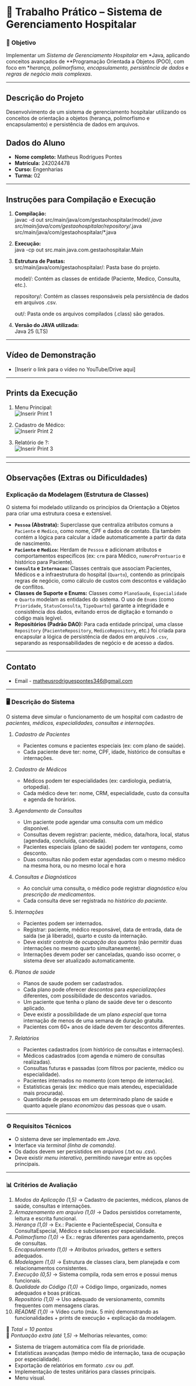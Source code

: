 # 🏥 Trabalho Prático – Sistema de Gerenciamento Hospitalar  

### 🎯 Objetivo  
Implementar um *Sistema de Gerenciamento Hospitalar* em *Java, aplicando conceitos avançados de **Programação Orientada a Objetos (POO), com foco em **herança, polimorfismo, encapsulamento, persistência de dados* e *regras de negócio mais complexas*.  

---
## Descrição do Projeto

Desenvolvimento de um sistema de gerenciamento hospitalar utilizando os conceitos de orientação a objetos (herança, polimorfismo e encapsulamento) e persistência de dados em arquivos.

## Dados do Aluno

- **Nome completo:** Matheus Rodrigues Pontes
- **Matrícula:** 242024478
- **Curso:** Engenharias
- **Turma:** 02

---

## Instruções para Compilação e Execução

1. **Compilação:**  
   javac -d out src/main/java/com/gestaohospitalar/model/*.java src/main/java/com/gestaohospitalar/repository/*.java src/main/java/com/gestaohospitalar/*.java

2. **Execução:**  
   java -cp out src.main.java.com.gestaohospitalar.Main

3. **Estrutura de Pastas:**  
   src/main/java/com/gestaohospitalar/: Pasta base do projeto.

   model/: Contém as classes de entidade (Paciente, Medico, Consulta, etc.).

   repository/: Contém as classes responsáveis pela persistência de dados em arquivos .csv.

   out/: Pasta onde os arquivos compilados (.class) são gerados.

4. **Versão do JAVA utilizada:**  
   Java 25 (LTS)

---

## Vídeo de Demonstração

- [Inserir o link para o vídeo no YouTube/Drive aqui]

---

## Prints da Execução

1. Menu Principal:  
   ![Inserir Print 1](caminho/do/print1.png)

2. Cadastro de Médico:  
   ![Inserir Print 2](caminho/do/print2.png)

3. Relatório de ?:  
   ![Inserir Print 3](caminho/do/print3.png)

---

---

## Observações (Extras ou Dificuldades)

### Explicação da Modelagem (Estrutura de Classes)

O sistema foi modelado utilizando os princípios da Orientação a Objetos para criar uma estrutura coesa e extensível.

-   **`Pessoa` (Abstrata):** Superclasse que centraliza atributos comuns a `Paciente` e `Medico`, como nome, CPF e dados de contato. Ela também contém a lógica para calcular a idade automaticamente a partir da data de nascimento.
-   **`Paciente` e `Medico`:** Herdam de `Pessoa` e adicionam atributos e comportamentos específicos (ex: `crm` para Médico, `numeroProntuario` e histórico para Paciente).
-   **`Consulta` e `Internacao`:** Classes centrais que associam Pacientes, Médicos e a infraestrutura do hospital (`Quarto`), contendo as principais regras de negócio, como cálculo de custos com descontos e validação de conflitos.
-   **Classes de Suporte e Enums:** Classes como `PlanoSaude`, `Especialidade` e `Quarto` modelam as entidades do sistema. O uso de `Enums` (como `Prioridade`, `StatusConsulta`, `TipoQuarto`) garante a integridade e consistência dos dados, evitando erros de digitação e tornando o código mais legível.
-   **Repositórios (Padrão DAO):** Para cada entidade principal, uma classe `Repository` (`PacienteRepository`, `MedicoRepository`, etc.) foi criada para encapsular a lógica de persistência de dados em arquivos `.csv`, separando as responsabilidades de negócio e de acesso a dados.

---

## Contato

- Email - matheusrodriguespontes346@gmail.com

---

### 🖥️ Descrição do Sistema  

O sistema deve simular o funcionamento de um hospital com cadastro de *pacientes, médicos, especialidades, consultas e internações*.  

1. *Cadastro de Pacientes*  
   - Pacientes comuns e pacientes especiais (ex: com plano de saúde).  
   - Cada paciente deve ter: nome, CPF, idade, histórico de consultas e internações.  

2. *Cadastro de Médicos*  
   - Médicos podem ter especialidades (ex: cardiologia, pediatria, ortopedia).  
   - Cada médico deve ter: nome, CRM, especialidade, custo da consulta e agenda de horários.  

3. *Agendamento de Consultas*  
   - Um paciente pode agendar uma consulta com um médico disponível.  
   - Consultas devem registrar: paciente, médico, data/hora, local, status (agendada, concluída, cancelada).  
   - Pacientes especiais (plano de saúde) podem ter *vantagens*, como desconto.  
   - Duas consultas não podem estar agendadas com o mesmo médico na mesma hora, ou no mesmo local e hora

4. *Consultas e Diagnósticos*  
   - Ao concluir uma consulta, o médico pode registrar *diagnóstico* e/ou *prescrição de medicamentos*.  
   - Cada consulta deve ser registrada no *histórico do paciente*.  

5. *Internações*  
   - Pacientes podem ser internados.  
   - Registrar: paciente, médico responsável, data de entrada, data de saída (se já liberado), quarto e custo da internação.  
   - Deve existir controle de *ocupação dos quartos* (não permitir duas internações no mesmo quarto simultaneamente).  
   - Internações devem poder ser canceladas, quando isso ocorrer, o sistema deve ser atualizado automaticamente.

6. *Planos de saúde*    
   -  Planos de saude podem ser cadastrados.
   -  Cada plano pode oferecer *descontos* para *especializações* diferentes, com possibilidade de descontos variados.
   -  Um paciente que tenha o plano de saúde deve ter o desconto aplicado.
   -  Deve existir a possibilidade de um plano *especial* que torna internação de menos de uma semana de duração gratuita.
   -  Pacientes com 60+ anos de idade devem ter descontos diferentes.

7. *Relatórios*  
   - Pacientes cadastrados (com histórico de consultas e internações).  
   - Médicos cadastrados (com agenda e número de consultas realizadas).  
   - Consultas futuras e passadas (com filtros por paciente, médico ou especialidade).  
   - Pacientes internados no momento (com tempo de internação).  
   - Estatísticas gerais (ex: médico que mais atendeu, especialidade mais procurada).  
   - Quantidade de pessoas em um determinado plano de saúde e quanto aquele plano *economizou* das pessoas que o usam.  


---

### ⚙️ Requisitos Técnicos  
- O sistema deve ser implementado em *Java*.  
- Interface via *terminal (linha de comando)*.  
- Os dados devem ser persistidos em *arquivos* (.txt ou .csv).  
- Deve existir *menu interativo*, permitindo navegar entre as opções principais.  

---

### 📊 Critérios de Avaliação  

1. *Modos da Aplicação (1,5)* → Cadastro de pacientes, médicos, planos de saúde, consultas e internações.  
2. *Armazenamento em arquivo (1,0)* → Dados persistidos corretamente, leitura e escrita funcional.  
3. *Herança (1,0)* → Ex.: Paciente e PacienteEspecial, Consulta e ConsultaEspecial, Médico e subclasses por especialidade.  
4. *Polimorfismo (1,0)* → Ex.: regras diferentes para agendamento, preços de consultas.
5. *Encapsulamento (1,0)* → Atributos privados, getters e setters adequados.  
6. *Modelagem (1,0)* → Estrutura de classes clara, bem planejada e com relacionamentos consistentes.  
7. *Execução (0,5)* → Sistema compila, roda sem erros e possui menus funcionais.  
8. *Qualidade do Código (1,0)* → Código limpo, organizado, nomes adequados e boas práticas.  
9. *Repositório (1,0)* → Uso adequado de versionamento, commits frequentes com mensagens claras.  
10. *README (1,0)* → Vídeo curto (máx. 5 min) demonstrando as funcionalidades + prints de execução + explicação da modelagem.  

🔹 *Total = 10 pontos*  
🔹 *Pontuação extra (até 1,5)* → Melhorias relevantes, como:  
- Sistema de triagem automática com fila de prioridade.  
- Estatísticas avançadas (tempo médio de internação, taxa de ocupação por especialidade).  
- Exportação de relatórios em formato .csv ou .pdf.  
- Implementação de testes unitários para classes principais.  
- Menu visual.
